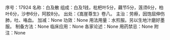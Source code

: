 序号：17924
名称：白及散
组成：白及1钱，枇杷叶5分，藕节5分，莲须6分，柏叶6分，沙参6分，阿胶8分。
出处：《嵩崖尊生》卷八。
主治：劳瘵，因饱屈伸伤肺，吐、咯血。
加减：None
功效：None
用法用量：水煎服。另以生地汁磨好墨服。
制备方法：None
临床应用：None
各家论述：None
用药禁忌：None
附注：None
